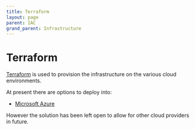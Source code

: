 ```yaml
---
title: Terraform
layout: page
parent: IAC
grand_parent: Infrastructure
---
```


# Terraform
[Terraform](https://www.terraform.io/) is used to provision the infrastructure on the various cloud environments.

At present there are options to deploy into:
* [Microsoft Azure](https://github.com/lsc-sde/iac-terraform-azure)

However the solution has been left open to allow for other cloud providers in future.